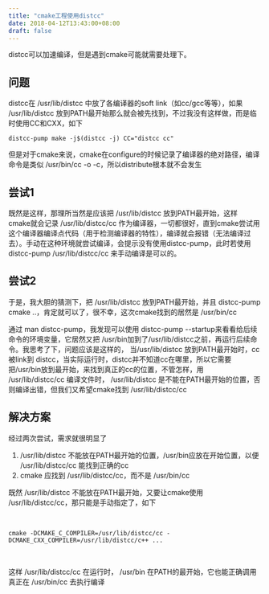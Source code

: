 ```yaml
---
title: "cmake工程使用distcc"
date: 2018-04-12T13:43:00+08:00
draft: false
---
```


distcc可以加速编译，但是遇到cmake可能就需要处理下。


问题
--


distcc在 /usr/lib/distcc 中放了各编译器的soft link（如cc/gcc等等），如果 /usr/lib/distcc 放到PATH最开始那么就会被先找到，不过我没有这样做，而是临时使用CC和CXX，如下



```
distcc-pump make -j$(distcc -j) CC="distcc cc"
```

但是对于cmake来说，cmake在configure的时候记录了编译器的绝对路径，编译命令是类似 /usr/bin/cc -o -c，所以distribute根本就不会发生


尝试1
---


既然是这样，那理所当然是应该把 /usr/lib/distcc 放到PATH最开始，这样 cmake就会记录 /usr/lib/distcc/cc 作为编译器，一切都很好，直到cmake尝试用这个编译器编译点代码（用于检测编译器的特性），编译就会报错（无法编译过去）。手动在这种环境就尝试编译，会提示没有使用distcc-pump，此时若使用 distcc-pump /usr/lib/distcc/cc 来手动编译是可以的。


尝试2
---


于是，我大胆的猜测下，把 /usr/lib/distcc 放到PATH最开始，并且 distcc-pump cmake ..，肯定就可以了，很不幸，这次cmake找到的居然是 /usr/bin/cc


通过 man distcc-pump，我发现可以使用 distcc-pump --startup来看看给后续命令的环境变量，它居然又把 /usr/bin加到了/usr/lib/distcc之前，再运行后续命令。我思考了下，问题应该是这样的， 当/usr/lib/distcc 放到PATH最开始时，cc被link到 distcc，当实际运行时，distcc并不知道cc在哪里，所以它需要把/usr/bin放到最开始，来找到真正的cc的位置，不管怎样，用 /usr/lib/distcc/cc 编译文件时， /usr/lib/distcc 是不能在PATH最开始的位置，否则编译出错，但我们又希望cmake找到 /usr/lib/distcc/cc


解决方案
----


经过两次尝试，需求就很明显了


1. /usr/lib/distcc 不能放在PATH最开始的位置，/usr/bin应放在开始位置，以便 /usr/lib/distcc/cc 能找到正确的cc
2. cmake 应找到 /usr/lib/distcc/cc，而不是 /usr/bin/cc


既然 /usr/lib/distcc 不能放在PATH最开始，又要让cmake使用 /usr/lib/distcc/cc，那只能是手动指定了，如下


 




```
cmake -DCMAKE_C_COMPILER=/usr/lib/distcc/cc -DCMAKE_CXX_COMPILER=/usr/lib/distcc/c++ ...
```


 


这样 /usr/lib/distcc/cc 在运行时， /usr/bin 在PATH的最开始，它也能正确调用真正在 /usr/bin/cc 去执行编译


 


